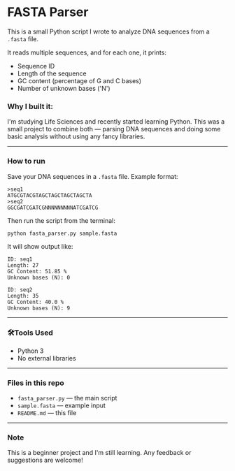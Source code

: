 # FASTA Parser

This is a small Python script I wrote to analyze DNA sequences from a `.fasta` file.

It reads multiple sequences, and for each one, it prints:
- Sequence ID
- Length of the sequence
- GC content (percentage of G and C bases)
- Number of unknown bases ('N')

### Why I built it:
I'm studying Life Sciences and recently started learning Python. This was a small project to combine both — parsing DNA sequences and doing some basic analysis without using any fancy libraries.

---

### How to run

Save your DNA sequences in a `.fasta` file. Example format:

```
>seq1
ATGCGTACGTAGCTAGCTAGCTAGCTA
>seq2
GGCGATCGATCGNNNNNNNNNATCGATCG
```

Then run the script from the terminal:

```bash
python fasta_parser.py sample.fasta
```

It will show output like:

```
ID: seq1
Length: 27
GC Content: 51.85 %
Unknown bases (N): 0

ID: seq2
Length: 35
GC Content: 40.0 %
Unknown bases (N): 9
```

---

### 🛠Tools Used
- Python 3
- No external libraries

---

### Files in this repo
- `fasta_parser.py` — the main script
- `sample.fasta` — example input
- `README.md` — this file

---

### Note
This is a beginner project and I'm still learning. Any feedback or suggestions are welcome!
